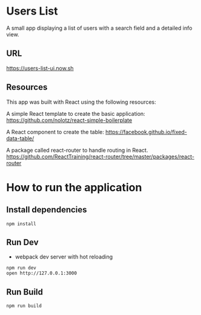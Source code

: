 # Users List

A small app displaying a list of users with a search field and a detailed info view.

## URL
https://users-list-ui.now.sh

## Resources
This app was built with React using the following resources:

A simple React template to create the basic application:
https://github.com/nolotz/react-simple-boilerplate

A React component to create the table:
https://facebook.github.io/fixed-data-table/

A package called react-router to handle routing in React.
https://github.com/ReactTraining/react-router/tree/master/packages/react-router

# How to run the application

## Install dependencies

```
npm install
```

## Run Dev

* webpack dev server with hot reloading

```
npm run dev
open http://127.0.0.1:3000
```

## Run Build

```
npm run build
```

